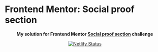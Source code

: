 # Frontend Mentor: Social proof section

<p align="center"><strong align="center">My solution for Frontend Mentor <a href="https://www.frontendmentor.io/challenges/social-proof-section-6e0qTv_bA">Social proof section</a> challenge</strong></p>

<p align="center">
  <a href="https://app.netlify.com/sites/p1t1ch-fm-social-proof-section/deploys">
    <img
      src="https://api.netlify.com/api/v1/badges/0c376149-d16d-431c-a1fa-bec1c62cac43/deploy-status"
      alt="Netlify Status"
    />
  </a>
</p>
